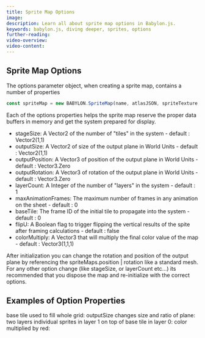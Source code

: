 ```yaml
---
title: Sprite Map Options
image:
description: Learn all about sprite map options in Babylon.js.
keywords: babylon.js, diving deeper, sprites, options
further-reading:
video-overview:
video-content:
---
```


## Sprite Map Options

The options parameter object, when creating a sprite map, contains a number of properties

```javascript
const spriteMap = new BABYLON.SpriteMap(name, atlasJSON, spriteTexture, options, scene);
```

Each of the options properties helps the sprite map reserve the proper data buffers in memory and get the system prepared for display.

- stageSize: A Vector2 of the number of "tiles" in the system - default : Vector2(1,1)
- outputSize: A Vector2 of size of the output plane in World Units - default : Vector2(1,1)
- outputPosition: A Vector3 of position of the output plane in World Units - default : Vector3.Zero
- outputRotation: A Vector3 of rotation of the output plane in World Units - default : Vector3.Zero
- layerCount: A Integer of the number of "layers" in the system - default : 1
- maxAnimationFrames: The maximum number of frames in any animation on the sheet - default : 0
- baseTile: The frame ID of the initial tile to propagate into the system - default : 0
- flipU: A Boolean flag to trigger flipping the vertical results of the spite after framing calculations - default : false
- colorMultiply: A Vector3 that will multiply the final color value of the map - default : Vector3(1,1,1)

After initialization you can change the rotation and position of the output plane by referencing the spriteMaps.position | rotation like a standard mesh. For any other option change (like stageSize, or layerCount etc...) its recommended that you dispose the map and re-initialize with the correct options.

## Examples of Option Properties

base tile used to fill whole grid: <Playground id="#YCY2IL#16" title="Base Tile Used To Fill Whole Grid" description="Simple example of a base tile used to fill a whole grid."/>
outputSize changes size and ratio of plane: <Playground id="#YCY2IL#17" title="OutputSize Changes Size And Ratio Of Plane" description="Simple example showing outputSize changing the size and ratio of a plane."/>
two layers individual sprites in layer 1 on top of base tile in layer 0: <Playground id="#YCY2IL#18" title="Two Layre Individual Sprites" description="Simple example of two layers individual sprites in layer 1 on top of base tile in layer 0."/>
color multiplied by red: <Playground id="#YCY2IL#19" title="Color Multipled By Red" description="Simple example of color multiplied by red."/>
